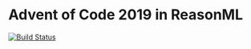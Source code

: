 # Advent of Code 2019 in ReasonML

[![Build Status](https://img.shields.io/endpoint.svg?url=https%3A%2F%2Factions-badge.atrox.dev%2Fchernandez7%2Faoc2019%2Fbadge&style=for-the-badge)](https://actions-badge.atrox.dev/chernandez7/aoc2019/goto)
